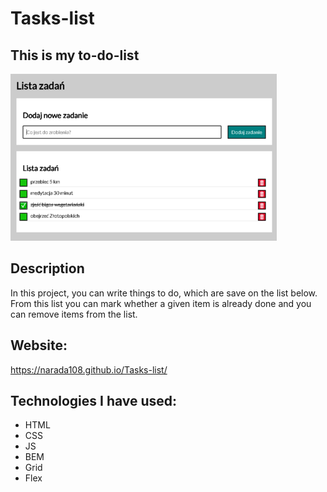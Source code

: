 # Tasks-list

## This is my to-do-list
![to-do-list](https://github.com/Narada108/Tasks-list/blob/main/images/to-do-list.png)
## Description
In this project, you can write things to do, which are save on the list below. From this list you can mark whether a given item is already done and you can remove items from the list.
## Website:
https://narada108.github.io/Tasks-list/
## Technologies I have used:
- HTML
- CSS
- JS
- BEM
- Grid
- Flex
